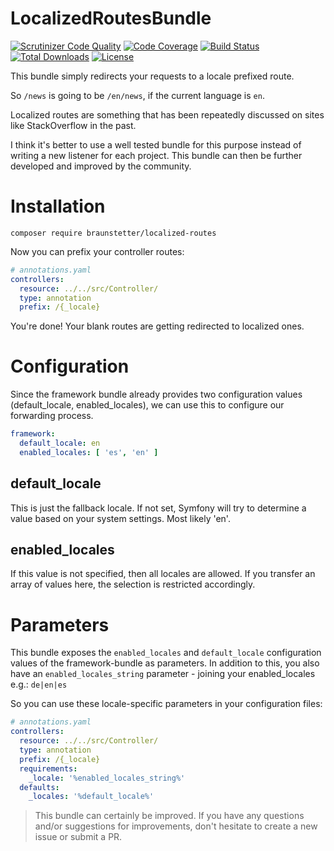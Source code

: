 # LocalizedRoutesBundle

[![Scrutinizer Code Quality](https://scrutinizer-ci.com/g/Braunstetter/localized-routes/badges/quality-score.png?b=main)](https://scrutinizer-ci.com/g/Braunstetter/localized-routes/?branch=main)
[![Code Coverage](https://scrutinizer-ci.com/g/Braunstetter/localized-routes/badges/coverage.png?b=main)](https://scrutinizer-ci.com/g/Braunstetter/localized-routes/?branch=main)
[![Build Status](https://app.travis-ci.com/Braunstetter/localized-routes.svg?branch=main)](https://app.travis-ci.com/Braunstetter/localized-routes)
[![Total Downloads](http://poser.pugx.org/braunstetter/localized-routes/downloads)](https://packagist.org/packages/braunstetter/localized-routes)
[![License](http://poser.pugx.org/braunstetter/localized-routes/license)](https://packagist.org/packages/braunstetter/localized-routes)

This bundle simply redirects your requests to a locale prefixed route.

So `/news` is going to be `/en/news`, if the current language is `en`.

Localized routes are something that has been repeatedly discussed on sites like StackOverflow in the past.

I think it's better to use a well tested bundle for this purpose instead of writing a new listener for each project.
This bundle can then be further developed and improved by the community.

# Installation

`composer require braunstetter/localized-routes`

Now you can prefix your controller routes:

```yaml
# annotations.yaml
controllers:
  resource: ../../src/Controller/
  type: annotation
  prefix: /{_locale}
```

You're done! Your blank routes are getting redirected to localized ones.

# Configuration

Since the framework bundle already provides two configuration values (default_locale, enabled_locales), we can use this
to configure our forwarding process.

```yaml
framework:
  default_locale: en
  enabled_locales: [ 'es', 'en' ]
```

## default_locale
This is just the fallback locale. If not set, Symfony will try to determine a value based on your system settings. Most likely 'en'.

## enabled_locales

If this value is not specified, then all locales are allowed.
If you transfer an array of values here, the selection is restricted accordingly.

# Parameters

This bundle exposes the `enabled_locales` and `default_locale` configuration values of the framework-bundle as parameters.
In addition to this, you also have an `enabled_locales_string` parameter - joining your enabled_locales e.g.: `de|en|es`

So you can use these locale-specific parameters in your configuration files: 

```yaml
# annotations.yaml
controllers:
  resource: ../../src/Controller/
  type: annotation
  prefix: /{_locale}
  requirements:
    _locale: '%enabled_locales_string%'
  defaults:
    _locales: '%default_locale%'
```

> This bundle can certainly be improved.
> If you have any questions and/or suggestions for improvements, don't hesitate to create a new issue or submit a PR.
